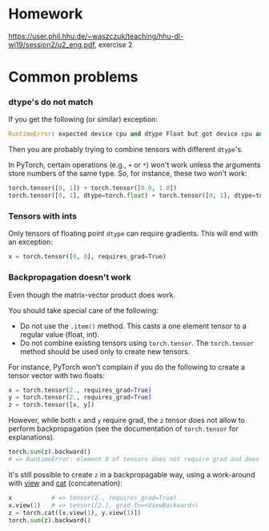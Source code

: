 # Homework

https://user.phil.hhu.de/~waszczuk/teaching/hhu-dl-wi19/session2/u2_eng.pdf, exercise 2


# Common problems

### dtype's do not match

If you get the following (or similar) exception:
```python
RuntimeError: expected device cpu and dtype Float but got device cpu and dtype Long
```
Then you are probably trying to combine tensors with different `dtype`'s.

In PyTorch, certain operations (e.g., `+` or `*`) won't work unless the
arguments store numbers of the same type.  So, for instance, these two won't
work:
```python
torch.tensor([0, 1]) + torch.tensor([0.0, 1.0])
torch.tensor([0, 1], dtype=torch.float) + torch.tensor([0, 1], dtype=torch.int64)
```

### Tensors with ints

Only tensors of floating point `dtype` can require gradients.  This will end
with an exception:
```python
x = torch.tensor([0, 0], requires_grad=True)
```

### Backpropagation doesn't work

Even though the matrix-vector product does work.

You should take special care of the following:
<!---
* The calculation should be based exclusively on (float) tensors.  Avoid using regular floats or ints (one exception is when you want to access a particular element of a tensor, e.g. 'x[i]', then you need an int 'i').
-->
* Do not use the `.item()` method.  This casts a one element tensor to a regular value (float, int).
* Do not combine existing tensors using `torch.tensor`.  The `torch.tensor` method should be used only to create new tensors.

For instance, PyTorch won't complain if you do the following to create a tensor
vector with two floats:
```python
x = torch.tensor(2., requires_grad=True)
y = torch.tensor(2., requires_grad=True)
z = torch.tensor([x, y])
```
However, while both `x` and `y` require grad, the `z` tensor does not allow to
perform backpropagation (see the documentation of `torch.tensor` for
explanations).
```python
torch.sum(z).backward() 
# => RuntimeError: element 0 of tensors does not require grad and does not have a grad_fn
```
It's still possible to create `z` in a backpropagable way, using a work-around
with
[view](https://pytorch.org/docs/stable/tensors.html?highlight=view#torch.Tensor.view)
and [cat](https://pytorch.org/docs/stable/torch.html?highlight=cat#torch.cat)
(concatenation):
```python
x           # => tensor(2., requires_grad=True)
x.view(1)   # => tensor([2.], grad_fn=<ViewBackward>)
z = torch.cat([x.view(1), y.view(1)])
torch.sum(z).backward()
```

<!---
To give an example, let's say you have two vectors `v` and `w` of the same size
and you want to create a matrix where `v` is the first row and `w` is the
second row:
```python
v = torch.tensor([0, 1, 2], requrires_grad=True)
w = torch.tensor([2, 1, 0], requrires_grad=True)
torch.tensor([v, w]) # =>
```
However, it uses a regular float (`res`) to store the result and, therefore,
does not allow for backpropagation.
```python
v = torch.randn(5, requires_grad=True)
vsum(v)   # => 
```
-->

<!---
### Arguments why backpropagation does not work

In some solutions arguments were raised explaining why backpropagation does not
work in case of a custom matrix-vector product.  I mention them here because
they present some incorrect misconceptions.

##### Gradient descent algorithm

```
In order to make backpropagation work, gradient descent algorithm is required.
```

Gradient descent and backpropagation are two different concepts.  You can
manually calculate the gradients (no backpropagation) and perform gradient
descent.  You can also calculate the gradients using backpropagation, but make
no effort to find the minimum/maximum of the objective function (no gradient
descent).
--->
